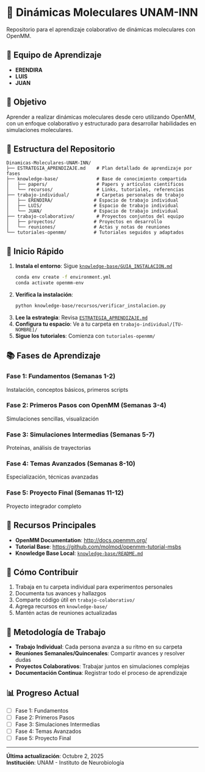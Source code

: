 # 🧬 Dinámicas Moleculares UNAM-INN

Repositorio para el aprendizaje colaborativo de dinámicas moleculares con OpenMM.

## 👥 Equipo de Aprendizaje
- **ERENDIRA**
- **LUIS**  
- **JUAN**

## 🎯 Objetivo

Aprender a realizar dinámicas moleculares desde cero utilizando OpenMM, con un enfoque colaborativo y estructurado para desarrollar habilidades en simulaciones moleculares.

## 📁 Estructura del Repositorio

```
Dinamicas-Moleculares-UNAM-INN/
├── ESTRATEGIA_APRENDIZAJE.md    # Plan detallado de aprendizaje por fases
├── knowledge-base/              # Base de conocimiento compartida
│   ├── papers/                  # Papers y artículos científicos
│   └── recursos/                # Links, tutoriales, referencias
├── trabajo-individual/          # Carpetas personales de trabajo
│   ├── ERENDIRA/               # Espacio de trabajo individual
│   ├── LUIS/                   # Espacio de trabajo individual
│   └── JUAN/                   # Espacio de trabajo individual
├── trabajo-colaborativo/        # Proyectos conjuntos del equipo
│   ├── proyectos/              # Proyectos en desarrollo
│   └── reuniones/              # Actas y notas de reuniones
└── tutoriales-openmm/          # Tutoriales seguidos y adaptados
```

## 🚀 Inicio Rápido

1. **Instala el entorno**: Sigue [`knowledge-base/GUIA_INSTALACION.md`](./knowledge-base/GUIA_INSTALACION.md)
   ```bash
   conda env create -f environment.yml
   conda activate openmm-env
   ```
2. **Verifica la instalación**: 
   ```bash
   python knowledge-base/recursos/verificar_instalacion.py
   ```
3. **Lee la estrategia**: Revisa [`ESTRATEGIA_APRENDIZAJE.md`](./ESTRATEGIA_APRENDIZAJE.md)
4. **Configura tu espacio**: Ve a tu carpeta en `trabajo-individual/[TU-NOMBRE]/`
5. **Sigue los tutoriales**: Comienza con `tutoriales-openmm/`

## 📚 Fases de Aprendizaje

### Fase 1: Fundamentos (Semanas 1-2)
Instalación, conceptos básicos, primeros scripts

### Fase 2: Primeros Pasos con OpenMM (Semanas 3-4)
Simulaciones sencillas, visualización

### Fase 3: Simulaciones Intermedias (Semanas 5-7)
Proteínas, análisis de trayectorias

### Fase 4: Temas Avanzados (Semanas 8-10)
Especialización, técnicas avanzadas

### Fase 5: Proyecto Final (Semanas 11-12)
Proyecto integrador completo

## 🔗 Recursos Principales

- **OpenMM Documentation**: http://docs.openmm.org/
- **Tutorial Base**: https://github.com/molmod/openmm-tutorial-msbs
- **Knowledge Base Local**: [`knowledge-base/README.md`](./knowledge-base/README.md)

## 📝 Cómo Contribuir

1. Trabaja en tu carpeta individual para experimentos personales
2. Documenta tus avances y hallazgos
3. Comparte código útil en `trabajo-colaborativo/`
4. Agrega recursos en `knowledge-base/`
5. Mantén actas de reuniones actualizadas

## 🤝 Metodología de Trabajo

- **Trabajo Individual**: Cada persona avanza a su ritmo en su carpeta
- **Reuniones Semanales/Quincenales**: Compartir avances y resolver dudas
- **Proyectos Colaborativos**: Trabajar juntos en simulaciones complejas
- **Documentación Continua**: Registrar todo el proceso de aprendizaje

## 📊 Progreso Actual

- [ ] Fase 1: Fundamentos
- [ ] Fase 2: Primeros Pasos  
- [ ] Fase 3: Simulaciones Intermedias
- [ ] Fase 4: Temas Avanzados
- [ ] Fase 5: Proyecto Final

---

**Última actualización**: Octubre 2, 2025  
**Institución**: UNAM - Instituto de Neurobiología
